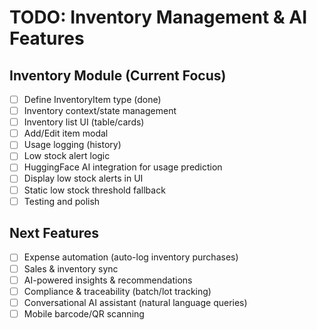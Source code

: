 # TODO: Inventory Management & AI Features

## Inventory Module (Current Focus)
- [ ] Define InventoryItem type (done)
- [ ] Inventory context/state management
- [ ] Inventory list UI (table/cards)
- [ ] Add/Edit item modal
- [ ] Usage logging (history)
- [ ] Low stock alert logic
- [ ] HuggingFace AI integration for usage prediction
- [ ] Display low stock alerts in UI
- [ ] Static low stock threshold fallback
- [ ] Testing and polish

## Next Features
- [ ] Expense automation (auto-log inventory purchases)
- [ ] Sales & inventory sync
- [ ] AI-powered insights & recommendations
- [ ] Compliance & traceability (batch/lot tracking)
- [ ] Conversational AI assistant (natural language queries)
- [ ] Mobile barcode/QR scanning 
